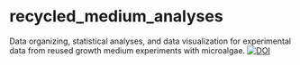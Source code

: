 # recycled_medium_analyses
Data organizing, statistical analyses, and data visualization for experimental data from reused growth medium experiments with microalgae.
[![DOI](https://zenodo.org/badge/154380905.svg)](https://zenodo.org/badge/latestdoi/154380905)
